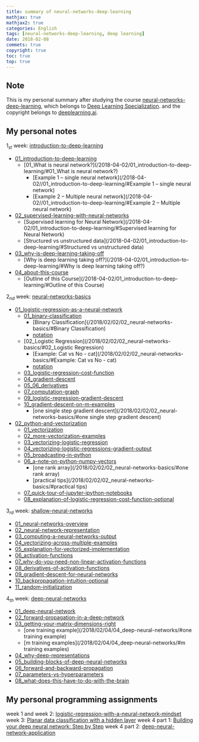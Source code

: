 ```yaml
---
title: summary of neural-networks-deep-learning
mathjax: true
mathjax2: true
categories: English
tags: [neural-networks-deep-learning, deep learning]
date: 2018-02-08
commets: true
copyright: true
toc: true
top: true
---
```



## Note

This is my personal summary after studying the course [neural-networks-deep-learning](https://www.coursera.org/learn/neural-networks-deep-learning/), which belongs to [Deep Learning Specialization](https://www.coursera.org/specializations/deep-learning). and the copyright belongs to [deeplearning.ai](https://www.deeplearning.ai/).

## My personal notes

$1_{st}$ week: [introduction-to-deep-learning](/2018/02/01/01_introduction-to-deep-learning/)
- [01_introduction-to-deep-learning](/2018-04-02/01_introduction-to-deep-learning/#01_introduction-to-deep-learning)
  - [01_What is neural network?](/2018-04-02/01_introduction-to-deep-learning/#01_What is neural network?)
    - [Example 1 – single neural network](/2018-04-02//01_introduction-to-deep-learning/#Example 1 – single neural network)
    - [Example 2 – Multiple neural network](/2018-04-02//01_introduction-to-deep-learning/#Example 2 – Multiple neural network)
- [02_supervised-learning-with-neural-networks](/2018-04-02/01_introduction-to-deep-learning/#02_supervised-learning-with-neural-networks)
  - [Supervised learning for Neural Network](/2018-04-02/01_introduction-to-deep-learning/#Supervised learning for Neural Network)
  - [Structured vs unstructured data](/2018-04-02/01_introduction-to-deep-learning/#Structured vs unstructured data)
- [03_why-is-deep-learning-taking-off](/2018-04-02/01_introduction-to-deep-learning/#03_why-is-deep-learning-taking-off)
  - [Why is deep learning taking off?](/2018-04-02/01_introduction-to-deep-learning/#Why is deep learning taking off?)
- [04_about-this-course](/2018-04-02/01_introduction-to-deep-learning/#04_about-this-course)
  - [Outline of this Course](/2018-04-02/01_introduction-to-deep-learning/#Outline of this Course)

$2_{nd}$ week: [neural-networks-basics](/2018/02/02/02_neural-networks-basics/)
- [01_logistic-regression-as-a-neural-network](/2018/02/02/02_neural-networks-basics/#01_logistic-regression-as-a-neural-network)
  - [01_binary-classification](/2018/02/02/02_neural-networks-basics/#01_binary-classification)
    - [Binary Classification](/2018/02/02/02_neural-networks-basics/#Binary Classification)
    - [notation](/2018/02/02/02_neural-networks-basics/#notation)
  - [02_Logistic Regression](/2018/02/02/02_neural-networks-basics/#02_Logistic Regression)
    - [Example: Cat vs No - cat](/2018/02/02/02_neural-networks-basics/#Example: Cat vs No - cat)
    - [notation](/2018/02/02/02_neural-networks-basics/#notation)
  - [03_logistic-regression-cost-function](/2018/02/02/02_neural-networks-basics/#03_logistic-regression-cost-function)
  - [04_gradient-descent](/2018/02/02/02_neural-networks-basics/#04_gradient-descent)
  - [05_06_derivatives](/2018/02/02/02_neural-networks-basics/#05_06_derivatives)
  - [07_computation-graph](/2018/02/02/02_neural-networks-basics/#07_computation-graph)
  - [09_logistic-regression-gradient-descent](/2018/02/02/02_neural-networks-basics/#09_logistic-regression-gradient-descent)
  - [10_gradient-descent-on-m-examples](/2018/02/02/02_neural-networks-basics/#10_gradient-descent-on-m-examples)
    - [one single step gradient descent](/2018/02/02/02_neural-networks-basics/#one single step gradient descent)
- [02_python-and-vectorization](/2018/02/02/02_neural-networks-basics/#02_python-and-vectorization)
  - [01_vectorization](/2018/02/02/02_neural-networks-basics/#01_vectorization)
  - [02_more-vectorization-examples](/2018/02/02/02_neural-networks-basics/#02_more-vectorization-examples)
  - [03_vectorizing-logistic-regression](/2018/02/02/02_neural-networks-basics/#03_vectorizing-logistic-regression)
  - [04_vectorizing-logistic-regressions-gradient-output](/2018/02/02/02_neural-networks-basics/#04_vectorizing-logistic-regressions-gradient-output)
  - [05_broadcasting-in-python](/2018/02/02/02_neural-networks-basics/#05_broadcasting-in-python)
  - [06_a-note-on-python-numpy-vectors](/2018/02/02/02_neural-networks-basics/#06_a-note-on-python-numpy-vectors)
    - [one rank array](/2018/02/02/02_neural-networks-basics/#one rank array)
    - [practical tips](/2018/02/02/02_neural-networks-basics/#practical tips)
  - [07_quick-tour-of-jupyter-ipython-notebooks](/2018/02/02/02_neural-networks-basics/#07_quick-tour-of-jupyter-ipython-notebooks)
  - [08_explanation-of-logistic-regression-cost-function-optional](/2018/02/02/02_neural-networks-basics/#08_explanation-of-logistic-regression-cost-function-optional)

$3_{rd}$ week: [shallow-neural-networks](/2018/02/03/03_shallow-neural-networks/)
- [01_neural-networks-overview](/2018/02/03/03_shallow-neural-networks/#01_neural-networks-overview)
- [02_neural-network-representation](/2018/02/03/03_shallow-neural-networks/#02_neural-network-representation)
- [03_computing-a-neural-networks-output](/2018/02/03/03_shallow-neural-networks/#03_computing-a-neural-networks-output)
- [04_vectorizing-across-multiple-examples](/2018/02/03/03_shallow-neural-networks/#04_vectorizing-across-multiple-examples)
- [05_explanation-for-vectorized-implementation](/2018/02/03/03_shallow-neural-networks/#05_explanation-for-vectorized-implementation)
- [06_activation-functions](/2018/02/03/03_shallow-neural-networks/#06_activation-functions)
- [07_why-do-you-need-non-linear-activation-functions](/2018/02/03/03_shallow-neural-networks/#07_why-do-you-need-non-linear-activation-functions)
- [08_derivatives-of-activation-functions](/2018/02/03/03_shallow-neural-networks/#08_derivatives-of-activation-functions)
- [09_gradient-descent-for-neural-networks](/2018/02/03/03_shallow-neural-networks/#09_gradient-descent-for-neural-networks)
- [10_backpropagation-intuition-optional](/2018/02/03/03_shallow-neural-networks/#10_backpropagation-intuition-optional)
- [11_random-initialization](/2018/02/03/03_shallow-neural-networks/#11_random-initialization)

$4_{th}$ week: [deep-neural-networks](/2018/02/04/04_deep-neural-networks/)
- [01_deep-neural-network](/2018/02/04/04_deep-neural-networks/#01_deep-neural-network)
- [02_forward-propagation-in-a-deep-network](/2018/02/04/04_deep-neural-networks/#02_forward-propagation-in-a-deep-network)
- [03_getting-your-matrix-dimensions-right](/2018/02/04/04_deep-neural-networks/#03_getting-your-matrix-dimensions-right)
  - [one training example](/2018/02/04/04_deep-neural-networks/#one training example)
  - [m training examples](/2018/02/04/04_deep-neural-networks/#m training examples)
- [04_why-deep-representations](/2018/02/04/04_deep-neural-networks/#04_why-deep-representations)
- [05_building-blocks-of-deep-neural-networks](/2018/02/04/04_deep-neural-networks/#05_building-blocks-of-deep-neural-networks)
- [06_forward-and-backward-propagation](/2018/02/04/04_deep-neural-networks/#06_forward-and-backward-propagation)
- [07_parameters-vs-hyperparameters](/2018/02/04/04_deep-neural-networks/#07_parameters-vs-hyperparameters)
- [08_what-does-this-have-to-do-with-the-brain](/2018/02/04/04_deep-neural-networks/#08_what-does-this-have-to-do-with-the-brain)

## My personal programming assignments

week 1 and week 2: [logistic-regression-with-a-neural-network-mindset](/2018/02/05/logistic-regression-with-a-neural-network-mindset_week1_and_week2/)
week 3: [Planar data classification with a hidden layer](/2018/02/06/planar-data-classification-with-one-hidden%20layer_week3/)
week 4 part 1: [Building your deep neural network: Step by Step](/2018/02/07/Building-your-Deep-Neural-Network_week4/)
week 4 part 2: [deep-neural-network-application](/2018/02/07/Building-your-Deep-Neural-Network_week4/#Part-2%EF%BC%9ADeep-Neural-Network-for-Image-Classification-Application)
